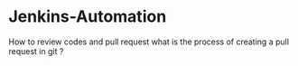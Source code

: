 # Jenkins-Automation
How to review codes and pull request
what is the process of creating a pull request in git ? 